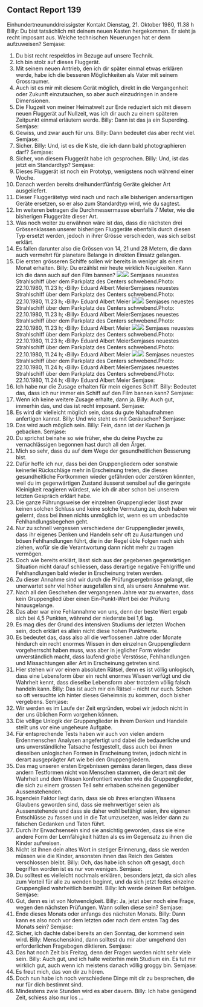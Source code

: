 ## Contact Report 139
Einhundertneununddreissigster Kontakt
Dienstag, 21. Oktober 1980, 11.38 h
Billy:
Du bist tatsächlich mit deinem neuen Kasten hergekommen. Er sieht ja recht imposant aus. Welche technischen Neuerungen hat er denn aufzuweisen?
Semjase:
1. Du bist recht respektlos im Bezuge auf unsere Technik.
2. Ich bin stolz auf dieses Fluggerät.
3. Mit seinem neuen Antrieb, den ich dir später einmal etwas erklären werde, habe ich die besseren Möglichkeiten als Vater mit seinem Grossraumer.
4. Auch ist es mir mit diesem Gerät möglich, direkt in die Vergangenheit oder Zukunft einzutauchen, so aber auch einzudringen in andere Dimensionen.
5. Die Flugzeit von meiner Heimatwelt zur Erde reduziert sich mit diesem neuen Fluggerät auf Nullzeit, was ich dir auch zu einem späteren Zeitpunkt einmal erläutern werde.
Billy:
Dann ist das ja ein Superding.
Semjase:
6. Gewiss, und zwar auch für uns.
Billy:
Dann bedeutet das aber recht viel.
Semjase:
7. Sicher.
Billy:
Und, ist es die Kiste, die ich dann bald photographieren darf?
Semjase:
8. Sicher, von diesem Fluggerät habe ich gesprochen.
Billy:
Und, ist das jetzt ein Standardtyp?
Semjase:
9. Dieses Fluggerät ist noch ein Prototyp, wenigstens noch während einer Woche.
10. Danach werden bereits dreihundertfünfzig Geräte gleicher Art ausgeliefert.
11. Dieser Fluggerätetyp wird nach und nach alle bisherigen andersartigen Geräte ersetzen, so er also zum Standardtyp wird, wie du sagtest.
12. Im weiteren betragen die Durchmessermasse ebenfalls 7 Meter, wie die bisherigen Fluggeräte dieser Art.
13. Was noch weiter zu erwähnen wäre ist das, dass die nächsten drei Grössenklassen unserer bisherigen Fluggeräte ebenfalls durch diesen Typ ersetzt werden, jedoch in ihrer Grösse verschieden, was sich selbst erklärt.
14. Es fallen darunter also die Grössen von 14, 21 und 28 Metern, die dann auch vermehrt für planetare Belange in direkten Einsatz gelangen.
15. Die ersten grösseren Schiffe sollen wir bereits in weniger als einem Monat erhalten.
Billy:
Du erzählst mir heute wirklich Neuigkeiten. Kann ich die dann auch auf den Film bannen?
[![](https://www.futureofmankind.co.uk/w/images/6/69/CR139-Image1.jpg)](https://www.futureofmankind.co.uk/Billy_Meier/<https:/www.futureofmankind.co.uk/w/images/6/69/CR139-Image1.jpg>)[![](https://www.futureofmankind.co.uk/w/images/5/58/CR139-Image2.jpg)](https://www.futureofmankind.co.uk/Billy_Meier/<https:/www.futureofmankind.co.uk/w/images/5/58/CR139-Image2.jpg>)
Semjases neuestes Strahlschiff über dem Parkplatz des Centers schwebend.Photo: 22.10.1980, 11.23 h; ‹Billy› Eduard Albert MeierSemjases neuestes Strahlschiff über dem Parkplatz des Centers schwebend.Photo: 22.10.1980, 11.23 h; ‹Billy› Eduard Albert Meier
[![](https://www.futureofmankind.co.uk/w/images/4/46/CR139-Image3.jpg)](https://www.futureofmankind.co.uk/Billy_Meier/<https:/www.futureofmankind.co.uk/w/images/4/46/CR139-Image3.jpg>)[![](https://www.futureofmankind.co.uk/w/images/c/cc/CR139-Image4.jpg)](https://www.futureofmankind.co.uk/Billy_Meier/<https:/www.futureofmankind.co.uk/w/images/c/cc/CR139-Image4.jpg>)
Semjases neuestes Strahlschiff über dem Parkplatz des Centers schwebend.Photo: 22.10.1980, 11.23 h; ‹Billy› Eduard Albert MeierSemjases neuestes Strahlschiff über dem Parkplatz des Centers schwebend.Photo: 22.10.1980, 11.23 h; ‹Billy› Eduard Albert Meier
[![](https://www.futureofmankind.co.uk/w/images/3/36/CR139-Image5.jpg)](https://www.futureofmankind.co.uk/Billy_Meier/<https:/www.futureofmankind.co.uk/w/images/3/36/CR139-Image5.jpg>)[![](https://www.futureofmankind.co.uk/w/images/0/00/CR139-Image6.jpg)](https://www.futureofmankind.co.uk/Billy_Meier/<https:/www.futureofmankind.co.uk/w/images/0/00/CR139-Image6.jpg>)
Semjases neuestes Strahlschiff über dem Parkplatz des Centers schwebend.Photo: 22.10.1980, 11.23 h; ‹Billy› Eduard Albert MeierSemjases neuestes Strahlschiff über dem Parkplatz des Centers schwebend.Photo: 22.10.1980, 11.24 h; ‹Billy› Eduard Albert Meier
[![](https://www.futureofmankind.co.uk/w/images/8/8f/CR139-Image7.jpg)](https://www.futureofmankind.co.uk/Billy_Meier/<https:/www.futureofmankind.co.uk/w/images/8/8f/CR139-Image7.jpg>)[![](https://www.futureofmankind.co.uk/w/images/2/27/CR139-Image8.jpg)](https://www.futureofmankind.co.uk/Billy_Meier/<https:/www.futureofmankind.co.uk/w/images/2/27/CR139-Image8.jpg>)
Semjases neuestes Strahlschiff über dem Parkplatz des Centers schwebend.Photo: 22.10.1980, 11.24 h; ‹Billy› Eduard Albert MeierSemjases neuestes Strahlschiff über dem Parkplatz des Centers schwebend.Photo: 22.10.1980, 11.24 h; ‹Billy› Eduard Albert Meier
Semjase:
16. Ich habe nur die Zusage erhalten für mein eigenes Schiff.
Billy:
Bedeutet das, dass ich nur immer ein Schiff auf den Film bannen kann?
Semjase:
17. Wenn ich keine weitere Zusage erhalte, dann ja.
Billy:
Auch gut, immerhin das, und das ist recht imposant.
Semjase:
18. Es wird dir vielleicht möglich sein, dass du gute Nahaufnahmen anfertigen kannst.
Billy:
Und wie steht es mit Geräuschen?
Semjase:
19. Das wird auch möglich sein.
Billy:
Fein, dann ist der Kuchen ja gebacken.
Semjase:
20. Du sprichst beinahe so wie früher, ehe du deine Psyche zu vernachlässigen begonnen hast durch all den Ärger.
21. Mich so sehr, dass du auf dem Wege der gesundheitlichen Besserung bist.
22. Dafür hoffe ich nur, dass bei den Gruppengliedern oder sonstwie keinerlei Rückschläge mehr in Erscheinung treten, die dieses gesundheitliche Fortkommen wieder gefährden oder zerstören könnten, weil du im gegenwärtigen Zustand äusserst sensibel auf die geringste Kleinigkeit reagieren würdest, wie ich dir aber schon bei unserem letzten Gespräch erklärt habe.
23. Die ganze Führungsweise der einzelnen Gruppenglieder lässt zwar keinen solchen Schluss und keine solche Vermutung zu, doch haben wir gelernt, dass bei ihnen nichts unmöglich ist, wenn es um unbedachte Fehlhandlungsbegehen geht.
24. Nur zu schnell vergessen verschiedene der Gruppenglieder jeweils, dass ihr eigenes Denken und Handeln sehr oft zu Ausartungen und bösen Fehlhandlungen führt, die in der Regel üble Folgen nach sich ziehen, wofür sie die Verantwortung dann nicht mehr zu tragen vermögen.
25. Doch wie bereits erklärt, lässt sich aus der gegebenen gegenwärtigen Situation nicht darauf schliessen, dass derartige negative Fehlgriffe und Fehlhandlungen bald wieder in Erscheinung treten werden.
26. Zu dieser Annahme sind wir durch die Prüfungsergebnisse gelangt, die unerwartet sehr viel höher ausgefallen sind, als unsere Annahme war.
27. Nach all den Geschehen der vergangenen Jahre war zu erwarten, dass kein Gruppenglied über einen Ein-Punkt-Wert bei der Prüfung hinausgelange.
28. Das aber war eine Fehlannahme von uns, denn der beste Wert ergab sich bei 4,5 Punkten, während der niederste bei 1,6 lag.
29. Es mag dies der Grund des intensiven Studiums der letzten Wochen sein, doch erklärt es allein nicht diese hohen Punktwerte.
30. Es bedeutet das, dass also all die verflossenen Jahre oder Monate hindurch ein recht enormes Wissen in den einzelnen Gruppengliedern vorgeherrscht haben muss, was aber in jeglicher Form wieder unverständlich macht, dass laufend grobe Verstösse, Fehlhandlungen und Missachtungen aller Art in Erscheinung getreten sind.
31. Hier stehen wir vor einem absoluten Rätsel, denn es ist völlig unlogisch, dass eine Lebensform über ein recht enormes Wissen verfügt und die Wahrheit kennt, dass dieselbe Lebensform aber trotzdem völlig falsch handeln kann.
Billy:
Das ist auch mir ein Rätsel – nicht nur euch. Schon so oft versuchte ich hinter dieses Geheimnis zu kommen, doch bisher vergebens.
Semjase:
32. Wir werden es im Laufe der Zeit ergründen, wobei wir jedoch nicht in der uns üblichen Form vorgehen können.
33. Die völlige Unlogik der Gruppenglieder in ihrem Denken und Handeln stellt uns vor eine ungeheure Aufgabe.
34. Für entsprechende Tests haben wir auch von vielen andern Erdenmenschen Analysen angefertigt und dabei die bedauerliche und uns unverständliche Tatsache festgestellt, dass auch bei ihnen dieselben unlogischen Formen in Erscheinung treten, jedoch nicht in derart ausgeprägter Art wie bei den Gruppengliedern.
35. Das mag unseren ersten Ergebnissen gemäss daran liegen, dass diese andern Testformen nicht von Menschen stammen, die derart mit der Wahrheit und dem Wissen konfrontiert werden wie die Gruppenglieder, die sich zu einem grossen Teil sehr erhaben scheinen gegenüber Aussenstehenden.
36. Irgendein Faktor liegt darin, dass sie ob ihres erlangten Wissens Glaubens geworden sind, dass sie mehrwertiger seien als Aussenstehende und dass sie daher wohl befähigt seien, ihre eigenen Entschlüsse zu fassen und in die Tat umzusetzen, was leider dann zu falschen Gedanken und Taten führt.
37. Durch ihr Erwachsensein sind sie ansichtig geworden, dass sie eine andere Form der Lernfähigkeit hätten als es im Gegensatz zu ihnen die Kinder aufweisen.
38. Nicht ist ihnen dein altes Wort in stetiger Erinnerung, dass sie werden müssen wie die Kinder, ansonsten ihnen das Reich des Geistes verschlossen bleibt.
Billy:
Och, das habe ich schon oft gesagt, doch begriffen worden ist es nur von wenigen.
Semjase:
39. Du solltest es vielleicht nochmals erklären, besonders jetzt, da sich alles zum Vorteil für alle zu wenden beginnt, und da sich jetzt fedes einzelne Gruppenglied wahrheitlich bemüht.
Billy:
Ich werde deinen Rat befolgen.
Semjase:
40. Gut, denn es ist von Notwendigkeit.
Billy:
Ja, jetzt aber noch eine Frage, wegen den nächsten Prüfungen. Wann sollen diese sein?
Semjase:
41. Ende dieses Monats oder anfangs des nächsten Monats.
Billy:
Dann kann es also noch vor dem letzten oder nach dem ersten Tag des Monats sein?
Semjase:
42. Sicher, ich dachte dabei bereits an den Sonntag, der kommend sein wird.
Billy:
Menschenskind, dann solltest du mir aber umgehend den erforderlichen Fragebogen diktieren.
Semjase:
43. Das hat noch Zeit bis Freitag, denn der Fragen werden nicht sehr viele sein.
Billy:
Auch gut, und ich halte weiterhin mein Studium ein. Es tut mir wirklich gut, auch wenn ich meistens danach völlig groggy bin.
Semjase:
44. Es freut mich, das von dir zu hören.
45. Doch nun habe ich noch verschiedene Dinge mit dir zu besprechen, die nur für dich bestimmt sind.
46. Mindestens zwie Stunden wird es aber dauern.
Billy:
Ich habe genügend Zeit, schiess also nur los …